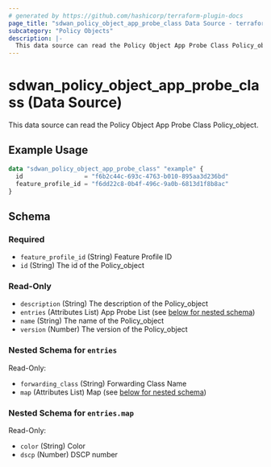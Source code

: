 ```yaml
---
# generated by https://github.com/hashicorp/terraform-plugin-docs
page_title: "sdwan_policy_object_app_probe_class Data Source - terraform-provider-sdwan"
subcategory: "Policy Objects"
description: |-
  This data source can read the Policy Object App Probe Class Policy_object.
---
```


# sdwan_policy_object_app_probe_class (Data Source)

This data source can read the Policy Object App Probe Class Policy_object.

## Example Usage

```terraform
data "sdwan_policy_object_app_probe_class" "example" {
  id                 = "f6b2c44c-693c-4763-b010-895aa3d236bd"
  feature_profile_id = "f6dd22c8-0b4f-496c-9a0b-6813d1f8b8ac"
}
```

<!-- schema generated by tfplugindocs -->
## Schema

### Required

- `feature_profile_id` (String) Feature Profile ID
- `id` (String) The id of the Policy_object

### Read-Only

- `description` (String) The description of the Policy_object
- `entries` (Attributes List) App Probe List (see [below for nested schema](#nestedatt--entries))
- `name` (String) The name of the Policy_object
- `version` (Number) The version of the Policy_object

<a id="nestedatt--entries"></a>
### Nested Schema for `entries`

Read-Only:

- `forwarding_class` (String) Forwarding Class Name
- `map` (Attributes List) Map (see [below for nested schema](#nestedatt--entries--map))

<a id="nestedatt--entries--map"></a>
### Nested Schema for `entries.map`

Read-Only:

- `color` (String) Color
- `dscp` (Number) DSCP number
